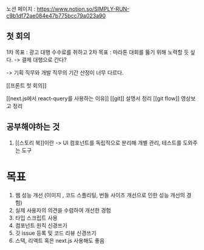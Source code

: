 노션 페이지 : https://www.notion.so/SIMPLY-RUN-c9b1df72ae084e47b775bcc79a023a90


## 첫 회의
1차 목표 : 광고 대행 수수료를 취하고 
2차 목표 : 마라톤 대회를 뚫기 위해 노력할 듯 싶다. 
-> 결제 대행으로 간다? 

-> 기획 직무와 개발 직무의 기간 산정이 너무 다르다. 


[[프론트 첫 회의]]


[[next.js에서 react-query를 사용하는 이유]]
[[git]] 설명서 정리 
[[git flow]] 영상보고 정리 

## 공부해야하는 것
1. [[스토리 북]]이란
-> UI 컴포넌트를 독립적으로 분리해 개별 관리, 테스트를 도와주는 도구


# 목표
1. 웹 성능 개선 (이미지 , 코드 스플리팅, 번들 사이즈 개선으로 인한 성능 개선의 경험)
2. 실제 사용자의 의견을 수렴하여 개선한 경험 
3. 타입 스크립트 사용
4. 컴포넌트 원칙 신경쓰기 
5. 깃 issue 등록 및 코드 리뷰 신경쓰기 
6. 스택, 리액트 혹은 next.js 사용해도 좋음 





